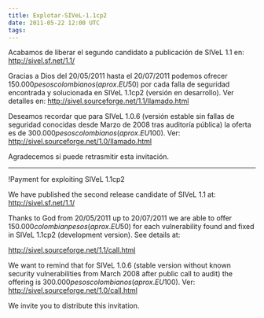 ```yaml
---
title: Explotar-SIVeL-1.1cp2
date: 2011-05-22 12:00 UTC
tags:
---
```

Acabamos de liberar el segundo candidato a publicación de SIVeL 1.1 en:
http://sivel.sf.net/1.1/

Gracias a Dios del 20/05/2011 hasta el 20/07/2011 podemos ofrecer $150.000 pesos colombianos (aprox. EU$50) por cada falla de seguridad encontrada y solucionada en SIVeL 1.1cp2 (versión en desarrollo). Ver detalles en:  http://sivel.sourceforge.net/1.1/llamado.html

Deseamos recordar que para SIVeL 1.0.6 (versión estable sin fallas de
seguridad conocidas desde Marzo de 2008 tras auditoría pública) la oferta es de $300.000 pesos colombianos (aprox. EU$100). Ver:
http://sivel.sourceforge.net/1.0/llamado.html

Agradecemos si puede retrasmitir esta invitación.

----

!Payment for exploiting SIVeL 1.1cp2

We have published the second release candidate of SIVeL 1.1 at:
http://sivel.sf.net/1.1/

Thanks to God from 20/05/2011 up to 20/07/2011 we are able to offer $150.000 colombian pesos (aprox. EU$50) for each vulnerability found and fixed in SIVeL 1.1cp2 (development version). See details at:

http://sivel.sourceforge.net/1.1/call.html

We want to remind that for SIVeL 1.0.6 (stable version without known security vulnerabilities from March 2008 after public call to audit) the offering is $300.000 pesos colombianos (aprox. EU$100). Ver:
http://sivel.sourceforge.net/1.0/call.html

We invite you to distribute this invitation.
